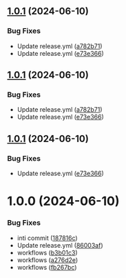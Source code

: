 ## [1.0.1](https://github.com/onoff-engineering/IOSEF-Unity/compare/v1.0.0...v1.0.1) (2024-06-10)


### Bug Fixes

* Update release.yml ([a782b71](https://github.com/onoff-engineering/IOSEF-Unity/commit/a782b71ef4beca2d632dd99d1553606549445121))
* Update release.yml ([e73e366](https://github.com/onoff-engineering/IOSEF-Unity/commit/e73e366437420d1b3652c35fa1a2b0617927e4de))

## [1.0.1](https://github.com/onoff-engineering/IOSEF-Unity/compare/v1.0.0...v1.0.1) (2024-06-10)


### Bug Fixes

* Update release.yml ([a782b71](https://github.com/onoff-engineering/IOSEF-Unity/commit/a782b71ef4beca2d632dd99d1553606549445121))
* Update release.yml ([e73e366](https://github.com/onoff-engineering/IOSEF-Unity/commit/e73e366437420d1b3652c35fa1a2b0617927e4de))

## [1.0.1](https://github.com/onoff-engineering/IOSEF-Unity/compare/v1.0.0...v1.0.1) (2024-06-10)


### Bug Fixes

* Update release.yml ([e73e366](https://github.com/onoff-engineering/IOSEF-Unity/commit/e73e366437420d1b3652c35fa1a2b0617927e4de))

# 1.0.0 (2024-06-10)


### Bug Fixes

* inti commit ([187816c](https://github.com/onoff-engineering/IOSEF-Unity/commit/187816c209eb3796a20829f447cdb5b768603f36))
* Update release.yml ([86003af](https://github.com/onoff-engineering/IOSEF-Unity/commit/86003af16de329590d54fcc89d383a4b54c1789c))
* workflows ([b3b01c3](https://github.com/onoff-engineering/IOSEF-Unity/commit/b3b01c394b08fa824b60c1c1bc6721fa97001c89))
* workflows ([a276d2e](https://github.com/onoff-engineering/IOSEF-Unity/commit/a276d2eee40cf0fb0ce13937d3e1c808deeb04c6))
* workflows ([fb267bc](https://github.com/onoff-engineering/IOSEF-Unity/commit/fb267bcb2b04977bf7735cf9dc856c63f9c646e5))

